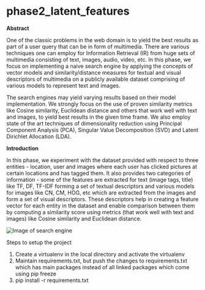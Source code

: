 # phase2_latent_features

**Abstract**

One of the classic problems in the web domain is to yield the best results as 
part of a user query that can be in form of multimedia. There are various techniques 
one can employ for Information Retrieval (IR) from huge sets of multimedia consisting 
of text, images, audio, video, etc. In this phase, we focus on implementing a naive 
search engine by applying the concepts of vector models and similarity/distance measures 
for textual and visual descriptors of multimedia on a publicly available dataset comprising 
of various models to represent text and images.

The search engines may yield varying results based on their model implementation. We strongly 
focus on the use of proven similarity metrics like Cosine similarity, Euclidean distance and others 
that work well with text and images, to yield best results in the given time 
frame. We also employ state of the art techniques of dimensionality reduction using 
Principal Component Analysis (PCA), Singular Value Decomposition (SVD) and Latent Dirichlet Allocation (LDA).


**Introduction**

In this phase, we experiment with the dataset provided with respect to three entities - 
location, user and images where each user has clicked pictures at certain locations and has tagged them. 
It also provides two categories of information - some of the features are extracted for text (image tags, title) 
like TF, DF, TF-IDF forming a set of textual descriptors and various models for images like CN, CM, HOG, etc which 
are extracted from the images and form a set of visual descriptors. These descriptors help in creating a feature 
vector for each entity in the dataset and enable comparison between them by computing a similarity score using metrics 
(that work well with text and images) like Cosine similarity and Euclidean distance.

![Image of search engine](https://ibb.co/b8xvrz)


Steps to setup the project
1. Create a virtualenv in the local directory and activate the virtualenv
2. Maintain requirements.txt, but push the changes to requirements.txt which has main packages instead of all linked packages which come using pip freeze
3. pip install -r requirements.txt

